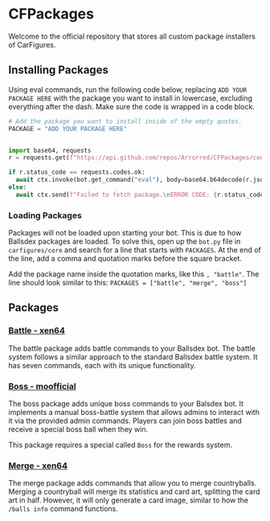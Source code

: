 # CFPackages

Welcome to the official repository that stores all custom package installers of CarFigures.

## Installing Packages

Using eval commands, run the following code below, replacing `ADD YOUR PACKAGE HERE` with the package you want to install in lowercase, excluding everything after the dash. Make sure the code is wrapped in a code block.

```py
# Add the package you want to install inside of the empty quotes.
PACKAGE = "ADD YOUR PACKAGE HERE"


import base64, requests
r = requests.get(f"https://api.github.com/repos/Arrorred/CFPackages/contents/installers/{PACKAGE}.py")

if r.status_code == requests.codes.ok:
  await ctx.invoke(bot.get_command("eval"), body=base64.b64decode(r.json()["content"]).decode("UTF-8"))
else:
  await ctx.send(f"Failed to fetch package.\nERROR CODE: {r.status_code}")
```

### Loading Packages

Packages will not be loaded upon starting your bot. This is due to how Ballsdex packages are loaded. To solve this, open up the `bot.py` file in `carfigures/core` and search for a line that starts with `PACKAGES`. At the end of the line, add a comma and quotation marks before the square bracket.

Add the package name inside the quotation marks, like this `, "battle"`. The line should look similar to this: `PACKAGES = ["battle", "merge", "boss"]`

## Packages

### [Battle - xen64](https://github.com/XEN486/BallsDex-Fork)

The battle package adds battle commands to your Ballsdex bot. The battle system follows a similar approach to the standard Ballsdex battle system. It has seven commands, each with its unique functionality.

### [Boss - moofficial](https://github.com/MoOfficial0000/BossPackageBD)

The boss package adds unique boss commands to your Balsdex bot. It implements a manual boss-battle system that allows admins to interact with it via the provided admin commands. Players can join boss battles and receive a special boss ball when they win.

This package requires a special called `Boss` for the rewards system.

### [Merge - xen64](https://github.com/XEN486/BallsDex-Fork)

The merge package adds commands that allow you to merge countryballs. Merging a countryball will merge its statistics and card art, splitting the card art in half. However, it will only generate a card image, similar to how the `/balls info` command functions.
